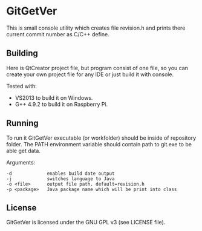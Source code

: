 # GitGetVer
This is small console utility which creates file revision.h and prints there current commit number as C/C++ define.

## Building
Here is QtCreator project file, but program consist of one file, so you can create your own project file for any IDE or just build it with console.

Tested with:
 - VS2013 to build it on Windows.
 - G++ 4.9.2 to build it on Raspberry Pi.
 
## Running
To run it GitGetVer executable (or workfolder) should be inside of repository folder.
The PATH environment variable should contain path to git.exe to be able get data.


Arguments:
```
-d             enables build date output
-j             switches language to Java
-o <file>      output file path. default=revision.h
-p <package>   Java package name which will be print into class
```

## License
GitGetVer is licensed under the GNU GPL v3 (see LICENSE file).
